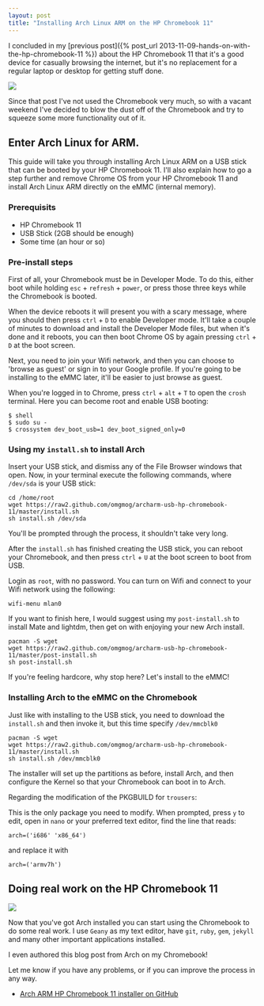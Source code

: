 ```yaml
---
layout: post
title: "Installing Arch Linux ARM on the HP Chromebook 11"
---
```


I concluded in my [previous post]({% post_url 2013-11-09-hands-on-with-the-hp-chromebook-11 %}) about the HP Chromebook 11 that it's a good device for casually browsing the internet, but it's no replacement for a regular laptop or desktop for getting stuff done.

![](http://f.cl.ly/items/3q1u210U3f0B3t260D0y/IMG_20140210_150652.jpg)

Since that post I've not used the Chromebook very much, so with a vacant weekend I've decided to blow the dust off of the Chromebook and try to squeeze some more functionality out of it.

<!-- more -->

## Enter Arch Linux for ARM.

This guide will take you through installing Arch Linux ARM on a USB stick that can be booted by your HP Chromebook 11. I'll also explain how to go a step further and remove Chrome OS from your HP Chromebook 11 and install Arch Linux ARM directly on the eMMC (internal memory).

### Prerequisits
- HP Chromebook 11
- USB Stick (2GB should be enough)
- Some time (an hour or so)

### Pre-install steps
First of all, your Chromebook must be in Developer Mode. To do this, either boot while holding `esc` + `refresh` + `power`, or press those three keys while the Chromebook is booted. 

When the device reboots it will present you with a scary message, where you should then press `ctrl` + `D` to enable Developer mode. It'll take a couple of minutes to download and install the Developer Mode files, but when it's done and it reboots, you can then boot Chrome OS by again pressing `ctrl` + `D` at the boot screen.

Next, you need to join your Wifi network, and then you can choose to 'browse as guest' or sign in to your Google profile. If you're going to be installing to the eMMC later, it'll be easier to just browse as guest.

When you're logged in to Chrome, press `ctrl` + `alt` + `T` to open the `crosh` terminal. Here you can become root and enable USB booting:

```
$ shell
$ sudo su -
$ crossystem dev_boot_usb=1 dev_boot_signed_only=0
```

### Using my `install.sh` to install Arch
Insert your USB stick, and dismiss any of the File Browser windows that open. Now, in your terminal execute the following commands, where `/dev/sda` is your USB stick:

```
cd /home/root
wget https://raw2.github.com/omgmog/archarm-usb-hp-chromebook-11/master/install.sh
sh install.sh /dev/sda
```

You'll be prompted through the process, it shouldn't take very long.

After the `install.sh` has finished creating the USB stick, you can reboot your Chromebook, and then press `ctrl` + `U` at the boot screen to boot from USB.

Login as `root`, with no password. You can turn on Wifi and connect to your Wifi network using the following:

```
wifi-menu mlan0
```

If you want to finish here, I would suggest using my `post-install.sh` to install Mate and lightdm, then get on with enjoying your new Arch install.

```
pacman -S wget
wget https://raw2.github.com/omgmog/archarm-usb-hp-chromebook-11/master/post-install.sh
sh post-install.sh
```

If you're feeling hardcore, why stop here? Let's install to the eMMC!

### Installing Arch to the eMMC on the Chromebook

Just like with installing to the USB stick, you need to download the `install.sh` and then invoke it, but this time specify `/dev/mmcblk0`

```
pacman -S wget
wget https://raw2.github.com/omgmog/archarm-usb-hp-chromebook-11/master/install.sh
sh install.sh /dev/mmcblk0
```

The installer will set up the partitions as before, install Arch, and then configure the Kernel so that your Chromebook can boot in to Arch.

Regarding the modification of the PKGBUILD for `trousers`:

This is the only package you need to modify. When prompted, press `y` to edit, open in `nano` or your preferred text editor, find the line that reads:

```
arch=('i686' 'x86_64')
```

and replace it with

```
arch=('armv7h')
```

## Doing real work on the HP Chromebook 11

![](http://f.cl.ly/items/2S23121B043m3W3h440Y/IMG_20140211_130139.jpg)

Now that you've got Arch installed you can start using the Chromebook to do some real work. I use `Geany` as my text editor, have `git`, `ruby`, `gem`, `jekyll` and many other important applications installed.

I even authored this blog post from Arch on my Chromebook!

Let me know if you have any problems, or if you can improve the process in any way.

- [Arch ARM HP Chromebook 11 installer on GitHub](https://github.com/omgmog/archarm-usb-hp-chromebook-11/)
